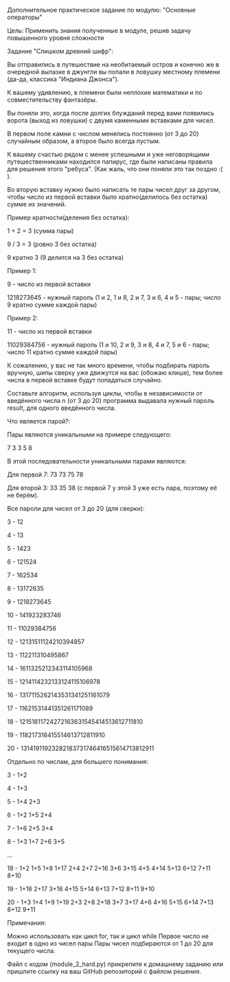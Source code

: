 Дополнительное практическое задание по модулю: "Основные операторы"



Цель: Применить знания полученные в модуле, решив задачу повышенного уровня сложности



Задание "Слишком древний шифр":

Вы отправились в путешествие на необитаемый остров и конечно же в очередной вылазке в джунгли вы попали в ловушку местному племени (да-да, классика "Индиана Джонса").

К вашему удивлению, в племени были неплохие математики и по совместительству фантазёры.

Вы поняли это, когда после долгих блужданий перед вами появились ворота (выход из ловушки) с двумя каменными вставками для чисел.

В первом поле камни с числом менялись постоянно (от 3 до 20) случайным образом, а второе было всегда пустым.



К вашему счастью рядом с менее успешными и уже неговорящими путешественниками находился папирус, где были написаны правила для решения этого "ребуса". (Как жаль, что они поняли это так поздно :( ).



Во вторую вставку нужно было написать те пары чисел друг за другом, чтобы число из первой вставки было кратно(делилось без остатка) сумме их значений.



Пример кратности(деления без остатка):

1 + 2 = 3 (сумма пары)

9 / 3 = 3 (ровно 3 без остатка)

9 кратно 3 (9 делится на 3 без остатка)





Пример 1:

9 - число из первой вставки

1218273645 - нужный пароль (1 и 2, 1 и 8, 2 и 7, 3 и 6, 4 и 5 - пары; число 9 кратно сумме каждой пары)



Пример 2:

11 - число из первой вставки

11029384756 - нужный пароль (1 и 10, 2 и 9, 3 и 8, 4 и 7, 5 и 6 - пары; число 11 кратно сумме каждой пары)





К сожалению, у вас не так много времени, чтобы подбирать пароль вручную, шипы сверху уже движутся на вас (обожаю клише), тем более числа в первой вставке будут попадаться случайно.



Составьте алгоритм, используя циклы, чтобы в независимости от введённого числа n (от 3 до 20) программа выдавала нужный пароль result, для одного введённого числа.



Что является парой?:

Пары являются уникальными на примере следующего:

7 3 3 5 8

В этой последовательности уникальными парами являются:

Для первой 7: 73 73 75 78

Для второй 3: 33 35 38 (с первой 7 у этой 3 уже есть пара, поэтому её не берём).



Все пароли для чисел от 3 до 20 (для сверки):

3 - 12

4 - 13

5 - 1423

6 - 121524

7 - 162534

8 - 13172635

9 - 1218273645

10 - 141923283746

11 - 11029384756

12 - 12131511124210394857

13 - 112211310495867

14 - 1611325212343114105968

15 - 1214114232133124115106978

16 - 1317115262143531341251161079

17 - 11621531441351261171089

18 - 12151811724272163631545414513612711810

19 - 118217316415514613712811910

20 - 13141911923282183731746416515614713812911



Отдельно по числам, для большего понимания:

3 - 1+2

4 - 1+3

5 - 1+4 2+3

6 - 1+2 1+5 2+4

7 - 1+6 2+5 3+4

8 - 1+3 1+7 2+6 3+5

...

18 - 1+2 1+5 1+8 1+17 2+4 2+7 2+16 3+6 3+15 4+5 4+14 5+13 6+12 7+11 8+10

19 - 1+18 2+17 3+16 4+15 5+14 6+13 7+12 8+11 9+10

20 - 1+3 1+4 1+9 1+19 2+3 2+8 2+18 3+7 3+17 4+6 4+16 5+15 6+14 7+13 8+12 9+11

Примечания:

Можно использовать как цикл for, так и цикл while
Первое число не входит в одно из чисел пары
Пары чисел подбираются от 1 до 20 для текущего числа.




Файл с кодом (module_2_hard.py) прикрепите к домашнему заданию или пришлите ссылку на ваш GitHub репозиторий с файлом решения.

